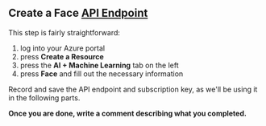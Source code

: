 ## Create a Face [API Endpoint](https://smartbear.com/learn/performance-monitoring/api-endpoints/#:~:text=For%20APIs%2C%20an%20endpoint%20can,to%20carry%20out%20their%20function.&text=The%20place%20that%20APIs%20send,lives%2C%20is%20called%20an%20endpoint.)

This step is fairly straightforward: 

1. log into your Azure portal
2. press **Create a Resource**
3. press the **AI + Machine Learning** tab on the left
4. press **Face** and fill out the necessary information

Record and save the API endpoint and subscription key, as we'll be using it in the following parts.

**Once you are done, write a comment describing what you completed.**
